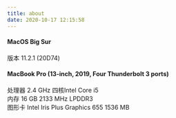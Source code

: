 ```yaml
---
title: about
date: 2020-10-17 12:15:58
---
```

#### MacOS Big Sur   
 版本 11.2.1 (20D74)

#### MacBook Pro (13-inch, 2019, Four Thunderbolt 3 ports)  
处理器 2.4 GHz 四核Intel Core i5  
内存 16 GB 2133 MHz LPDDR3  
图形卡 Intel Iris Plus Graphics 655 1536 MB
